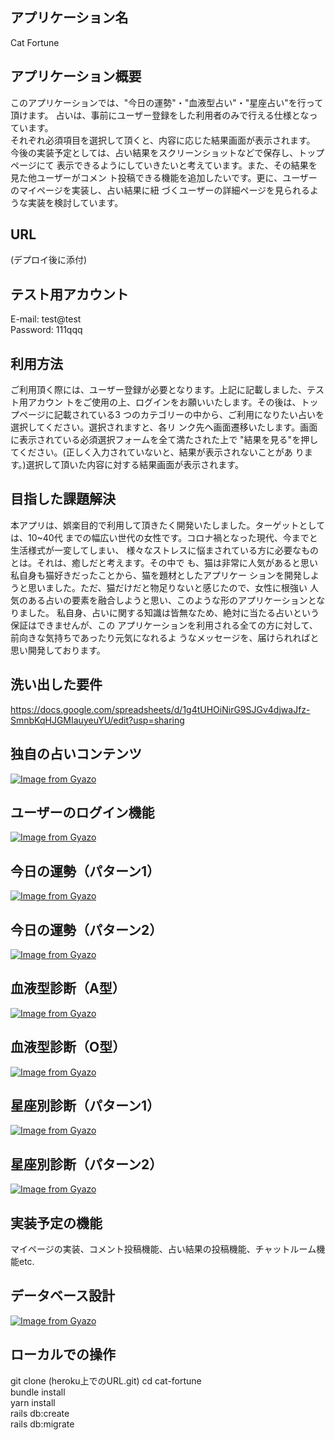 ## アプリケーション名
 Cat Fortune      

## アプリケーション概要
 このアプリケーションでは、"今日の運勢"・"血液型占い"・"星座占い"を行って頂けます。
 占いは、事前にユーザー登録をした利用者のみで行える仕様となっています。           
 それぞれ必須項目を選択して頂くと、内容に応じた結果画面が表示されます。           
 今後の実装予定としては、占い結果をスクリーンショットなどで保存し、トップページにて 
 表示できるようにしていきたいと考えています。また、その結果を見た他ユーザーがコメン 
 ト投稿できる機能を追加したいです。更に、ユーザーのマイページを実装し、占い結果に紐 
 づくユーザーの詳細ページを見られるような実装を検討しています。                  

## URL
 (デプロイ後に添付) 

## テスト用アカウント
 E-mail: test@test   
 Password: 111qqq

## 利用方法
 ご利用頂く際には、ユーザー登録が必要となります。上記に記載しました、テスト用アカウン 
 トをご使用の上、ログインをお願いいたします。その後は、トップページに記載されている3 
 つのカテゴリーの中から、ご利用になりたい占いを選択してください。選択されますと、各リ 
 ンク先へ画面遷移いたします。画面に表示されている必須選択フォームを全て満たされた上で 
 "結果を見る"を押してください。(正しく入力されていないと、結果が表示されないことがあ 
 ります。)選択して頂いた内容に対する結果画面が表示されます。                     

## 目指した課題解決
 本アプリは、娯楽目的で利用して頂きたく開発いたしました。ターゲットとしては、10~40代 
 までの幅広い世代の女性です。コロナ禍となった現代、今までと生活様式が一変してしまい、 
 様々なストレスに悩まされている方に必要なものとは。それは、癒しだと考えます。その中で 
 も、猫は非常に人気があると思い私自身も猫好きだったことから、猫を題材としたアプリケー 
 ションを開発しようと思いました。ただ、猫だけだと物足りないと感じたので、女性に根強い 
 人気のある占いの要素を融合しようと思い、このような形のアプリケーションとなりました。 
 私自身、占いに関する知識は皆無なため、絶対に当たる占いという保証はできませんが、この 
 アプリケーションを利用される全ての方に対して、前向きな気持ちであったり元気になれるよ 
 うなメッセージを、届けられればと思い開発しております。                          

## 洗い出した要件
 https://docs.google.com/spreadsheets/d/1g4tUHOiNirG9SJGv4djwaJfz-SmnbKqHJGMIauyeuYU/edit?usp=sharing 

## 独自の占いコンテンツ
 [![Image from Gyazo](https://i.gyazo.com/3a7d623be6e3df4891fd42d27af962c0.png)](https://gyazo.com/3a7d623be6e3df4891fd42d27af962c0) 

## ユーザーのログイン機能
[![Image from Gyazo](https://i.gyazo.com/ac9b027693fd382d232beaa8c142d01e.gif)](https://gyazo.com/ac9b027693fd382d232beaa8c142d01e) 

## 今日の運勢（パターン1）
[![Image from Gyazo](https://i.gyazo.com/27b3ccf1906752cb6836e27e0cc07701.gif)](https://gyazo.com/27b3ccf1906752cb6836e27e0cc07701)

## 今日の運勢（パターン2）
[![Image from Gyazo](https://i.gyazo.com/84b219774acce99dbdae806c94c707ef.gif)](https://gyazo.com/84b219774acce99dbdae806c94c707ef)

## 血液型診断（A型）
[![Image from Gyazo](https://i.gyazo.com/b316448dfc2c012a9c92ca425656fdb8.gif)](https://gyazo.com/b316448dfc2c012a9c92ca425656fdb8)

## 血液型診断（O型）
[![Image from Gyazo](https://i.gyazo.com/b49de6413c8d573176b699080d59bc42.gif)](https://gyazo.com/b49de6413c8d573176b699080d59bc42)

## 星座別診断（パターン1）
[![Image from Gyazo](https://i.gyazo.com/89ed26fc647b7dc13b2cf53c2e763415.gif)](https://gyazo.com/89ed26fc647b7dc13b2cf53c2e763415)

## 星座別診断（パターン2）
[![Image from Gyazo](https://i.gyazo.com/1037d05ef2faef29bd0e84f466c4f08f.gif)](https://gyazo.com/1037d05ef2faef29bd0e84f466c4f08f)

## 実装予定の機能
 マイページの実装、コメント投稿機能、占い結果の投稿機能、チャットルーム機能etc. 

## データベース設計
 [![Image from Gyazo](https://i.gyazo.com/0d02b507b2178efa4f67d75750b71620.png)](https://gyazo.com/0d02b507b2178efa4f67d75750b71620)

## ローカルでの操作
 git clone (heroku上でのURL.git) 
 cd cat-fortune                 
 bundle install                 
 yarn install                   
 rails db:create                
 rails db:migrate               
